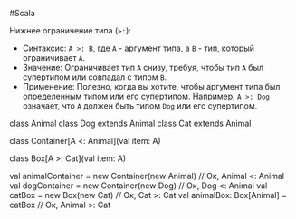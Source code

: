 
#Scala 

Нижнее ограничение типа (`>:`):

- Синтаксис: `A >: B`, где `A` - аргумент типа, а `B` - тип, который ограничивает `A`.
- Значение: Ограничивает тип `A` снизу, требуя, чтобы тип `A` был супертипом или совпадал с типом `B`.
- Применение: Полезно, когда вы хотите, чтобы аргумент типа был определенным типом или его супертипом. Например, `A >: Dog` означает, что `A` должен быть типом `Dog` или его супертипом.

class Animal
class Dog extends Animal
class Cat extends Animal

class Container[A <: Animal](val item: A)

class Box[A >: Cat](val item: A)

val animalContainer = new Container(new Animal)  // Ок, Animal <: Animal
val dogContainer = new Container(new Dog)  // Ок, Dog <: Animal
val catBox = new Box(new Cat)  // Ок, Cat >: Cat
val animalBox: Box[Animal] = catBox  // Ок, Animal >: Cat
